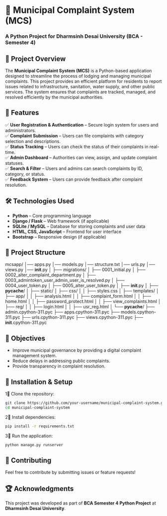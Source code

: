 # 🏩 Municipal Complaint System (MCS)  
### A Python Project for Dharmsinh Desai University (BCA - Semester 4)  

## 📌 Project Overview  
The **Municipal Complaint System (MCS)** is a Python-based application designed to streamline the process of lodging and managing municipal complaints. This project provides an efficient platform for residents to report issues related to infrastructure, sanitation, water supply, and other public services. The system ensures that complaints are tracked, managed, and resolved efficiently by the municipal authorities.  

## 🚀 Features  
✅ **User Registration & Authentication** – Secure login system for users and administrators.  
✅ **Complaint Submission** – Users can file complaints with category selection and descriptions.  
✅ **Status Tracking** – Users can check the status of their complaints in real-time.  
✅ **Admin Dashboard** – Authorities can view, assign, and update complaint statuses.  
✅ **Search & Filter** – Users and admins can search complaints by ID, category, or status.  
✅ **Feedback System** – Users can provide feedback after complaint resolution.  

## 🛠 Technologies Used  
- **Python** – Core programming language  
- **Django / Flask** – Web framework (if applicable)  
- **SQLite / MySQL** – Database for storing complaints and user data  
- **HTML, CSS, JavaScript** – Frontend for user interface  
- **Bootstrap** – Responsive design (if applicable)  

## 📂 Project Structure  
mcsapp/
│── apps.py
│── models.py
│── structure.txt
│── urls.py
│── views.py
│── __init__.py
│
├── migrations/
│   ├── 0001_initial.py
│   ├── 0002_alter_complaint_department.py
│   ├── 0003_admintoken_user_admin_user_is_resolved.py
│   ├── 0004_user_token.py
│   ├── 0005_alter_user_token.py
│   ├── __init__.py
│   ├── __pycache__/
│
├── static/
│   ├── css/
│   │   ├── styles.css
│
├── templates/
│   ├── app/
│   │   ├── analysis.html
│   │   ├── complaint_form.html
│   │   ├── home.html
│   │   ├── password_protect.html
│   │   ├── view_complaints.html
│   ├── reg/
│   │   ├── login.html
│   │   ├── usr_reg.html
│
└── __pycache__/
    ├── admin.cpython-311.pyc
    ├── apps.cpython-311.pyc
    ├── models.cpython-311.pyc
    ├── urls.cpython-311.pyc
    ├── views.cpython-311.pyc
    ├── __init__.cpython-311.pyc


## 🎯 Objectives  
- Improve municipal governance by providing a digital complaint management system.  
- Reduce delays in addressing public complaints.  
- Provide transparency in complaint resolution.  

## 📌 Installation & Setup  
1⃣ Clone the repository:  
   ```bash
   git clone https://github.com/your-username/municipal-complaint-system.git
   cd municipal-complaint-system
   ```  
2⃣ Install dependencies:  
   ```bash
   pip install -r requirements.txt
   ```  
3⃣ Run the application:  
   ```bash
   python manage.py runserver
   ```  

## 📢 Contributing  
Feel free to contribute by submitting issues or feature requests!  

## 🏆 Acknowledgments  
This project was developed as part of **BCA Semester 4 Python Project** at **Dharmsinh Desai University**.  

